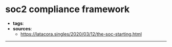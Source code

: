 # soc2 compliance framework
- **tags**:
- **sources**:
	- https://latacora.singles/2020/03/12/the-soc-starting.html
---